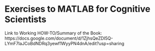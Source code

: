 <h1>Exercises to MATLAB for Cognitive Scientists</h1>
<p>Link to Working HOW-TO/Summary of the Book: https://docs.google.com/document/d/1ZjhsQeZDI5Q-LYmF7IaJCoBdNDRq3yewf1WyyPN4dnA/edit?usp=sharing</p>
